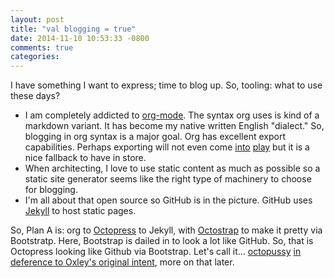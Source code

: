 ```yaml
---
layout: post
title: "val blogging = true"
date: 2014-11-10 10:53:33 -0800
comments: true
categories: 
---
```

I have something I want to express; time to blog up. So, tooling: what to use these days?

- I am completely addicted to [org-mode](http://orgmode.org/). The syntax org uses is kind of a markdown variant. It has become my native written English "dialect." So, blogging in org syntax is a major goal. Org has excellent export capabilities. Perhaps exporting will not even come [into](http://orgmode.org/worg/org-tutorials/org-ruby.html) [play](https://gist.github.com/abhiyerra/7377603) but it is a nice fallback to have in store. 
- When architecting, I love to use static content as much as possible so a static site generator seems like the right type of machinery to choose for blogging.
- I'm all about that open source so GitHub is in the picture. GitHub uses [Jekyll](http://jekyllrb.com/) to host static pages.

So, Plan A is: org to [Octopress](http://octopress.org/) to Jekyll, with [Octostrap](http://kaworu.github.io/octostrap3/) to make it pretty via Bootstratp. Here, Bootstrap is dailed in to look a lot like GitHub. So, that is Octopress looking like Github via Bootstrap. Let's call it... [octopussy](https://github.com/JohnTigue/octopussy) [in deference to Oxley's original intent](http://pando.com/2013/07/08/original-github-octocat-designer-simon-oxley-on-his-famous-creation-i-dont-remember-drawing-it/), more on that later.
